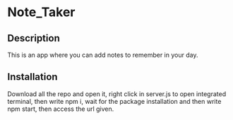 # Note_Taker

## Description
This is an app where you can add notes to remember in your day.

## Installation
Download all the repo and open it, right click in server.js to open integrated terminal, then write npm i, wait for the package installation and then write npm start, then access the url given.